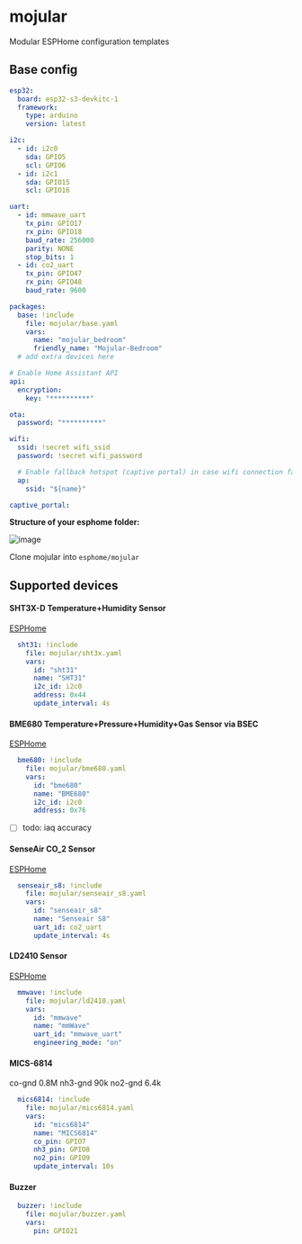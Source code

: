 # mojular
Modular ESPHome configuration templates

## Base config

```yaml
esp32:
  board: esp32-s3-devkitc-1
  framework:
    type: arduino
    version: latest

i2c:
  - id: i2c0
    sda: GPIO5
    scl: GPIO6
  - id: i2c1
    sda: GPIO15
    scl: GPIO16

uart:
  - id: mmwave_uart
    tx_pin: GPIO17
    rx_pin: GPIO18
    baud_rate: 256000
    parity: NONE
    stop_bits: 1
  - id: co2_uart
    tx_pin: GPIO47
    rx_pin: GPIO48
    baud_rate: 9600

packages:
  base: !include
    file: mojular/base.yaml
    vars:
      name: "mojular_bedroom"
      friendly_name: "Mojular-Bedroom"
  # add extra devices here  

# Enable Home Assistant API
api:
  encryption:
    key: "**********"

ota:
  password: "**********"

wifi:
  ssid: !secret wifi_ssid
  password: !secret wifi_password

  # Enable fallback hotspot (captive portal) in case wifi connection fails
  ap:
    ssid: "${name}"

captive_portal:
```

**Structure of your esphome folder:**

![image](https://github.com/jrymk/mojular/assets/39593345/708b6731-5412-4641-8a83-ac47ed4f0989)

Clone mojular into `esphome/mojular`


## Supported devices

#### SHT3X-D Temperature+Humidity Sensor
[ESPHome](https://esphome.io/components/sensor/sht3xd.html)

```yaml
  sht31: !include
    file: mojular/sht3x.yaml
    vars:
      id: "sht31"
      name: "SHT31"
      i2c_id: i2c0
      address: 0x44
      update_interval: 4s
```

#### BME680 Temperature+Pressure+Humidity+Gas Sensor via BSEC
[ESPHome](https://esphome.io/components/sensor/bme680_bsec.html)

```yaml
  bme680: !include
    file: mojular/bme680.yaml
    vars:
      id: "bme680"
      name: "BME680"
      i2c_id: i2c0
      address: 0x76
```

- [ ] todo: iaq accuracy

#### SenseAir CO_2 Sensor
[ESPHome](https://esphome.io/components/sensor/senseair.html)

```yaml
  senseair_s8: !include
    file: mojular/senseair_s8.yaml
    vars:
      id: "senseair_s8"
      name: "Senseair S8"
      uart_id: co2_uart
      update_interval: 4s
```

#### LD2410 Sensor
[ESPHome](https://esphome.io/components/sensor/ld2410.html)

```yaml
  mmwave: !include
    file: mojular/ld2410.yaml
    vars:
      id: "mmwave"
      name: "mmWave"
      uart_id: "mmwave_uart"
      engineering_mode: "on"
```

#### MICS-6814
co-gnd 0.8M
nh3-gnd 90k
no2-gnd 6.4k

```yaml
  mics6814: !include
    file: mojular/mics6814.yaml
    vars:
      id: "mics6814"
      name: "MICS6814"
      co_pin: GPIO7
      nh3_pin: GPIO8
      no2_pin: GPIO9
      update_interval: 10s
```

#### Buzzer
```yaml
  buzzer: !include
    file: mojular/buzzer.yaml
    vars:
      pin: GPIO21
```
